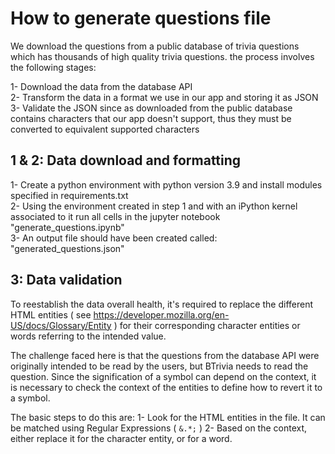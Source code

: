 # How to generate questions file


We download the questions from a public database of trivia questions which has thousands of high quality trivia questions.
the process involves the following stages:

1- Download the data from the database API   
2- Transform the data in a format we use in our app and storing it as JSON  
3- Validate the JSON since as downloaded from the public database contains characters that our app doesn't support, thus they must be converted to equivalent supported characters

## 1 & 2: Data download and formatting
1- Create a python environment with python version 3.9 and install modules specified in requirements.txt  
2- Using the environment created in step 1 and with an iPython kernel associated to it run all cells in the jupyter notebook "generate_questions.ipynb"  
3- An output file should have been created called: "generated_questions.json"

## 3: Data validation
To reestablish the data overall health, it's required to replace the different HTML entities ( see https://developer.mozilla.org/en-US/docs/Glossary/Entity ) for their corresponding character entities or words referring to the intended value. 

The challenge faced here is that the questions from the database API were originally intended to be read by the users, but BTrivia needs to read the question. Since the signification of a symbol can depend on the context, it is necessary to check the context of the entities to define how to revert it to a symbol.

The basic steps to do this are:
1- Look for the HTML entities in the file. It can be matched using Regular Expressions ( `&.*;` )
2- Based on the context, either replace it for the character entity, or for a word. 
